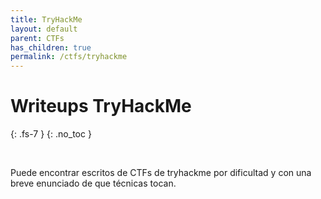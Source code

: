 ```yaml
---
title: TryHackMe
layout: default
parent: CTFs
has_children: true
permalink: /ctfs/tryhackme
---
```


# Writeups TryHackMe
{: .fs-7 }
{: .no_toc }

<br>

Puede encontrar escritos de CTFs de tryhackme por dificultad y con una breve enunciado de que técnicas tocan.